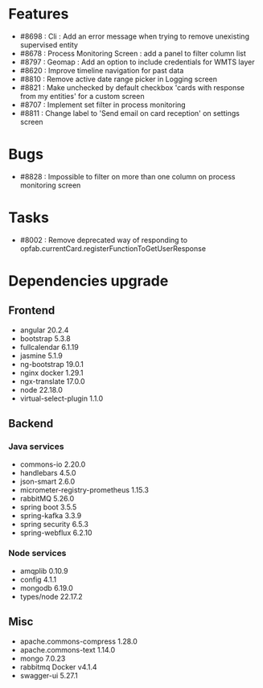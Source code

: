 
# Features

- #8698 : Cli : Add an error message when trying to remove unexisting supervised entity
- #8678 : Process Monitoring Screen : add a panel to filter column list
- #8797 : Geomap : Add an option to include credentials for WMTS layer
- #8620 : Improve timeline navigation for past data
- #8810 : Remove active date range picker in Logging screen
- #8821 : Make unchecked by default checkbox 'cards with response from my entities' for a custom screen
- #8707 : Implement set filter in process monitoring
- #8811 : Change label to 'Send email on card reception' on settings screen


# Bugs

- #8828 : Impossible to filter on more than one column on process monitoring screen


# Tasks

- #8002 : Remove deprecated way of responding to opfab.currentCard.registerFunctionToGetUserResponse

  
# Dependencies upgrade

## Frontend
- angular 20.2.4
- bootstrap 5.3.8
- fullcalendar 6.1.19
- jasmine 5.1.9
- ng-bootstrap 19.0.1
- nginx docker 1.29.1
- ngx-translate 17.0.0
- node 22.18.0
- virtual-select-plugin 1.1.0

## Backend 


### Java services 

- commons-io 2.20.0
- handlebars 4.5.0
- json-smart 2.6.0
- micrometer-registry-prometheus 1.15.3
- rabbitMQ 5.26.0
- spring boot 3.5.5 
- spring-kafka 3.3.9
- spring security 6.5.3 
- spring-webflux 6.2.10


  
### Node services

- amqplib 0.10.9 
- config 4.1.1
- mongodb 6.19.0 
- types/node 22.17.2

## Misc

- apache.commons-compress 1.28.0
- apache.commons-text 1.14.0
- mongo 7.0.23
- rabbitmq Docker v4.1.4 
- swagger-ui 5.27.1




